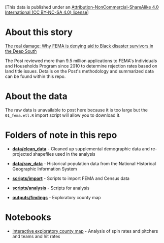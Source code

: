 [This data is published under an [Attribution-NonCommercial-ShareAlike 4.0 International (CC BY-NC-SA 4.0) license](https://creativecommons.org/licenses/by-nc-sa/4.0/)]

# About this story

[The real damage: Why FEMA is denying aid to Black disaster survivors in the Deep South](https://www.washingtonpost.com)

The Post reviewed more than 9.5 million applications to FEMA's Individuals and Households Program since 2010 to determine rejection rates based on land title issues. Details on the Post's methodology and summarized data can be found within this repo.

# About the data

The raw data is unavailable to post here because it is too large but the `01_fema.etl.R` import script will allow you to download it. 

# Folders of note in this repo

* **[data/clean_data](data/clean_data)** - Cleaned up supplemental demographic data and re-projected shapefiles used in the analysis

* **[data/raw_data](data/raw_data)** - Historical population data from the National Historical Geographic Information System

* **[scripts/import](scripts/import)** - Scripts to import FEMA and Census data

* **[scripts/analysis](scripts/analysis)** - Scripts for analysis

* **[outputs/findings](https://github.com/wpinvestigative/fema_ihp_denials/tree/main/outputs/findings)** - Exploratory county map

# Notebooks

* [Interactive exploratory county map](http://wpinvestigative.github.io/fema_ihp_denials/01_map.html) - Analysis of spin rates and pitchers and teams and hit rates